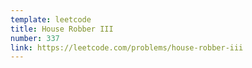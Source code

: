 ```yaml
---
template: leetcode
title: House Robber III
number: 337
link: https://leetcode.com/problems/house-robber-iii
---
```

